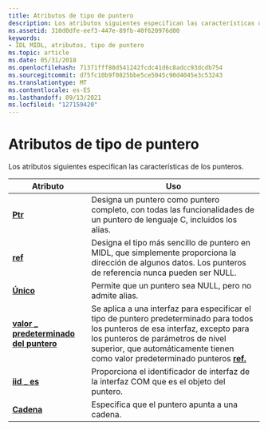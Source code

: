 ```yaml
---
title: Atributos de tipo de puntero
description: Los atributos siguientes especifican las características de los punteros.
ms.assetid: 310d0dfe-eef3-447e-89fb-40f620976d00
keywords:
- IDL MIDL, atributos, tipo de puntero
ms.topic: article
ms.date: 05/31/2018
ms.openlocfilehash: 71371fff80d541242fcdc41d6c8adcc93dcdb754
ms.sourcegitcommit: d75fc10b9f0825bbe5ce5045c90d4045e3c53243
ms.translationtype: MT
ms.contentlocale: es-ES
ms.lasthandoff: 09/13/2021
ms.locfileid: "127159420"
---
```

# <a name="pointer-type-attributes"></a>Atributos de tipo de puntero

Los atributos siguientes especifican las características de los punteros.



| Atributo                                   | Uso                                                                                                                                                                                                |
|---------------------------------------------|------------------------------------------------------------------------------------------------------------------------------------------------------------------------------------------------------|
| [**Ptr**](ptr.md)                          | Designa un puntero como puntero completo, con todas las funcionalidades de un puntero de lenguaje C, incluidos los alias.                                                                                       |
| [**ref**](ref.md)                          | Designa el tipo más sencillo de puntero en MIDL, que simplemente proporciona la dirección de algunos datos. Los punteros de referencia nunca pueden ser NULL.                                                             |
| [**Único**](unique.md)                    | Permite que un puntero sea NULL, pero no admite alias.                                                                                                                                               |
| [**valor \_ predeterminado del puntero**](pointer-default.md) | Se aplica a una interfaz para especificar el tipo de puntero predeterminado para todos los punteros de esa interfaz, excepto para los punteros de parámetros de nivel superior, que automáticamente tienen como valor predeterminado punteros [**ref.**](ref.md) |
| [**iid \_ es**](iid-is.md)                   | Proporciona el identificador de interfaz de la interfaz COM que es el objeto del puntero.                                                                                                            |
| [**Cadena**](string.md)                    | Especifica que el puntero apunta a una cadena.                                                                                                                                                       |



 

 

 





